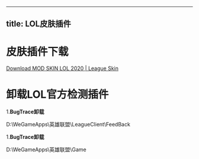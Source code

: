 
---
title: LOL皮肤插件
---

# 皮肤插件下载

[Download MOD SKIN LOL 2020 | League Skin](http://leagueskin.net/p/download-mod-skin-2020-chn)

# 卸载LOL官方检测插件

1.**BugTrace卸载**

D:\WeGameApps\英雄联盟\LeagueClient\FeedBack




1.**BugTrace卸载**

D:\WeGameApps\英雄联盟\Game
